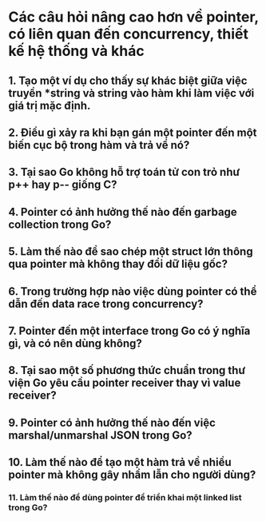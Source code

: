 # Các câu hỏi nâng cao hơn về pointer, có liên quan đến concurrency, thiết kế hệ thống và khác

## 1. Tạo một ví dụ cho thấy sự khác biệt giữa việc truyền \*string và string vào hàm khi làm việc với giá trị mặc định.

## 2. Điều gì xảy ra khi bạn gán một pointer đến một biến cục bộ trong hàm và trả về nó?

## 3. Tại sao Go không hỗ trợ toán tử con trỏ như p++ hay p-- giống C?

## 4. Pointer có ảnh hưởng thế nào đến garbage collection trong Go?

## 5. Làm thế nào để sao chép một struct lớn thông qua pointer mà không thay đổi dữ liệu gốc?

## 6. Trong trường hợp nào việc dùng pointer có thể dẫn đến data race trong concurrency?

## 7. Pointer đến một interface trong Go có ý nghĩa gì, và có nên dùng không?

## 8. Tại sao một số phương thức chuẩn trong thư viện Go yêu cầu pointer receiver thay vì value receiver?

## 9. Pointer có ảnh hưởng thế nào đến việc marshal/unmarshal JSON trong Go?

## 10. Làm thế nào để tạo một hàm trả về nhiều pointer mà không gây nhầm lẫn cho người dùng?

### 11. Làm thế nào để dùng pointer để triển khai một linked list trong Go?
